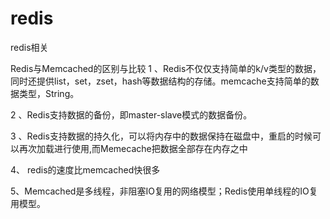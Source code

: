 # redis
redis相关

Redis与Memcached的区别与比较
1 、Redis不仅仅支持简单的k/v类型的数据，同时还提供list，set，zset，hash等数据结构的存储。memcache支持简单的数据类型，String。

2 、Redis支持数据的备份，即master-slave模式的数据备份。

3 、Redis支持数据的持久化，可以将内存中的数据保持在磁盘中，重启的时候可以再次加载进行使用,而Memecache把数据全部存在内存之中

4、 redis的速度比memcached快很多

5、Memcached是多线程，非阻塞IO复用的网络模型；Redis使用单线程的IO复用模型。


